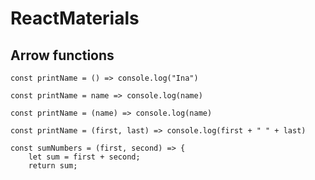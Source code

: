 # ReactMaterials

## Arrow functions

```const printName = () => console.log("Ina")```

```const printName = name => console.log(name)```

```const printName = (name) => console.log(name)```

```const printName = (first, last) => console.log(first + " " + last)```

```
const sumNumbers = (first, second) => {
    let sum = first + second;
    return sum;
```

